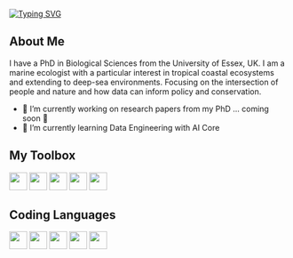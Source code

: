 [![Typing SVG](https://readme-typing-svg.demolab.com?font=Montserrat+Alternates&weight=500&size=30&pause=1000&color=F5A0F7&center=true&vCenter=true&width=435&lines=Hello%2C+I'm+Amy)](https://git.io/typing-svg)

## About Me

I have a PhD in Biological Sciences from the University of Essex, UK. I am a marine ecologist with a particular interest in tropical coastal ecosystems and extending to deep-sea environments. Focusing on the intersection of people and nature and how data can inform policy and conservation.


- 🔭 I’m currently working on research papers from my PhD ... coming soon 🤞
- 🌱 I’m currently learning Data Engineering with AI Core 

## My Toolbox

<img height="32" width="32" src="https://cdn.simpleicons.org/rstudio/" /> 
<img height="32" width="32" src="https://cdn.simpleicons.org/qgis/" />
<img height="32" width="32" src="https://cdn.simpleicons.org/git/" />
<img height="32" width="32" src="https://cdn.simpleicons.org/github/" />
<img height="32" width="32" src="https://cdn.simpleicons.org/visualstudiocode/" />

## Coding Languages

<img height="32" width="32" src="https://cdn.simpleicons.org/r/" />
<img height="32" width="32" src="https://cdn.simpleicons.org/python" />
<img height="32" width="32" src="https://cdn.simpleicons.org/markdown/" />
<img height="32" width="32" src="https://cdn.simpleicons.org/css3/" />
<img height="32" width="32" src="https://cdn.simpleicons.org/HTML5/" />
<!--
**amysw13/amysw13** is a ✨ _special_ ✨ repository because its `README.md` (this file) appears on your GitHub profile.

Here are some ideas to get you started:

- 🔭 I’m currently working on ...
- 🌱 I’m currently learning ...
- 👯 I’m looking to collaborate on ...
- 🤔 I’m looking for help with ...
- 💬 Ask me about ...
- 📫 How to reach me: ...
- 😄 Pronouns: ...
- ⚡ Fun fact: ...
-->
